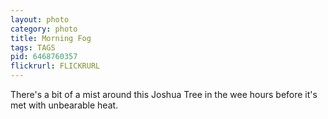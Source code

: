 ```yaml
---
layout: photo
category: photo
title: Morning Fog
tags: TAGS
pid: 6468760357
flickrurl: FLICKRURL
---
```


There's a bit of a mist around this Joshua Tree in the wee hours before it's met with unbearable heat.
